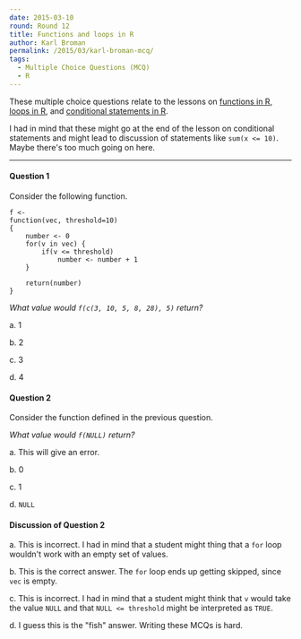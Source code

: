 ```yaml
---
date: 2015-03-10
round: Round 12
title: Functions and loops in R
author: Karl Broman
permalink: /2015/03/karl-broman-mcq/
tags:
  - Multiple Choice Questions (MCQ)
  - R
---
```


These multiple choice questions relate to the lessons on
[functions in R](http://swcarpentry.github.io/r-novice-inflammation/02-func-R.html),
[loops in R](http://swcarpentry.github.io/r-novice-inflammation/03-loops-R.html), and
[conditional statements in R](http://swcarpentry.github.io/r-novice-inflammation/04-cond.html).

I had in mind that these might go at the end of the lesson on
conditional statements and might lead to discussion of statements like
`sum(x <= 10)`. Maybe there's too much going on here.

---

#### Question 1

Consider the following function.

```
f <-
function(vec, threshold=10)
{
    number <- 0
    for(v in vec) {
        if(v <= threshold)
            number <- number + 1
    }

    return(number)
}
```

_What value would `f(c(3, 10, 5, 8, 28), 5)` return?_

a. 1

b. 2

c. 3

d. 4


#### Question 2

Consider the function defined in the previous question.

_What value would `f(NULL)` return?_

a. This will give an error.

b. 0

c. 1

d. `NULL`


#### Discussion of Question 2

a. This is incorrect. I had in mind that a student might thing that a
   `for` loop wouldn't work with an empty set of values.

b. This is the correct answer. The `for` loop ends up getting skipped,
   since `vec` is empty.

c. This is incorrect. I had in mind that a student might think that
   `v` would take the value `NULL` and that `NULL <= threshold` might be
   interpreted as `TRUE`.

d. I guess this is the "fish" answer. Writing these MCQs is hard.
